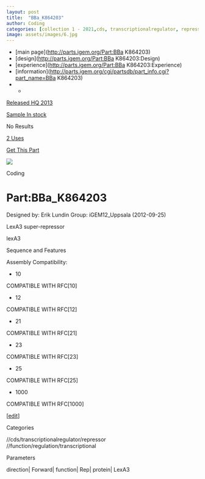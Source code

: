 ```yaml
---
layout: post
title:  "BBa_K864203"
author: Coding
categories: [collection 1 - 2021,cds, transcriptionalregulator, repressor, function, regulation, transcriptional] 
image: assets/images/6.jpg
---
```



  * [main page](http://parts.igem.org/Part:BBa K864203)
  * [design](http://parts.igem.org/Part:BBa K864203:Design)
  * [experience](http://parts.igem.org/Part:BBa K864203:Experience)
  * [information](http://parts.igem.org/cgi/partsdb/part_info.cgi?part_name=BBa K864203)
  *   * 

[Released HQ 2013](http://parts.igem.org/Help:Part_Status_Box)

[Sample In stock](http://parts.igem.org/Help:Part_Status_Box)

No Results

[2 Uses](http://parts.igem.org/partsdb/uses.cgi?part=BBa_K864203)

[ Get This Part](http://parts.igem.org/partsdb/get_part.cgi?part=BBa_K864203)

![](http://parts.igem.org/images/partbypart/icon_coding.png)

Coding

# Part:BBa_K864203

Designed by: Erik Lundin   Group: iGEM12_Uppsala   (2012-09-25)

  
LexA3 super-repressor

lexA3

Sequence and Features

  

Assembly Compatibility:

  * 10

COMPATIBLE WITH RFC[10]

  * 12

COMPATIBLE WITH RFC[12]

  * 21

COMPATIBLE WITH RFC[21]

  * 23

COMPATIBLE WITH RFC[23]

  * 25

COMPATIBLE WITH RFC[25]

  * 1000

COMPATIBLE WITH RFC[1000]

  

[[edit](http://parts.igem.org/partsdb/part_info.cgi?part_name=BBa_K864203)]

Categories

//cds/transcriptionalregulator/repressor  
//function/regulation/transcriptional

Parameters

direction| Forward| function| Rep| protein| LexA3

